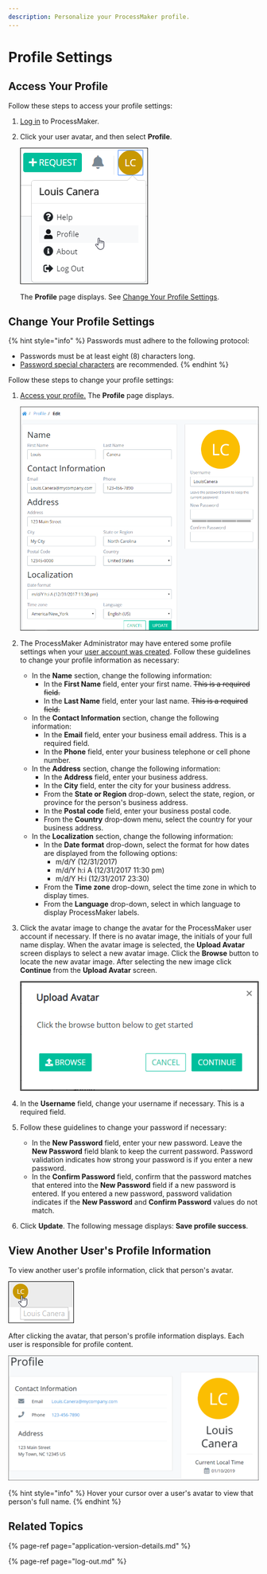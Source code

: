 ```yaml
---
description: Personalize your ProcessMaker profile.
---
```


# Profile Settings

## Access Your Profile

Follow these steps to access your profile settings:

1. [Log in](log-in.md#log-in) to ProcessMaker.
2. Click your user avatar, and then select **Profile**.  

   ![](../.gitbook/assets/profile-option.png)

   The **Profile** page displays. See [Change Your Profile Settings](profile-settings.md#change-your-profile-settings).  

## Change Your Profile Settings

{% hint style="info" %}
Passwords must adhere to the following protocol:

* Passwords must be at least eight \(8\) characters long.
* [Password special characters](https://www.owasp.org/index.php/Password_special_characters) are recommended.
{% endhint %}

Follow these steps to change your profile settings:

1. [Access your profile.](profile-settings.md#access-your-profile) The **Profile** page displays.  

   ![](../.gitbook/assets/profile-page.png)

2. The ProcessMaker Administrator may have entered some profile settings when your [user account was created](../processmaker-administration/add-users/manage-user-accounts/create-a-user-account.md#create-a-processmaker-user-account). Follow these guidelines to change your profile information as necessary:
   * In the **Name** section, change the following information:
     * In the **First Name** field, enter your first name. ~~This is a required field.~~
     * In the **Last Name** field, enter your last name. ~~This is a required field.~~
   * In the **Contact Information** section, change the following information:
     * In the **Email** field, enter your business email address. This is a required field.
     * In the **Phone** field, enter your business telephone or cell phone number.
   * In the **Address** section, change the following information:
     * In the **Address** field, enter your business address.
     * In the **City** field, enter the city for your business address.
     * From the **State or Region** drop-down, select the state, region, or province for the person's business address.
     * In the **Postal code** field, enter your business postal code.
     * From the **Country** drop-down menu, select the country for your business address.
   * In the **Localization** section, change the following information:
     * In the **Date format** drop-down, select the format for how dates are displayed from the following options:
       * m/d/Y \(12/31/2017\)
       * m/d/Y h:i A \(12/31/2017 11:30 pm\)
       * m/d/Y H:i \(12/31/2017 23:30\)
     * From the **Time zone** drop-down, select the time zone in which to display times.
     * From the **Language** drop-down, select in which language to display ProcessMaker labels.
3. Click the avatar image to change the avatar for the ProcessMaker user account if necessary. If there is no avatar image, the initials of your full name display. When the avatar image is selected, the **Upload Avatar** screen displays to select a new avatar image. Click the **Browse** button to locate the new avatar image. After selecting the new image click **Continue** from the **Upload Avatar** screen.  

   ![](../.gitbook/assets/browse-avatar-edit-user-information-tab-admin.png)

4. In the **Username** field, change your username if necessary. This is a required field.
5. Follow these guidelines to change your password if necessary:
   * In the **New Password** field, enter your new password. Leave the **New Password** field blank to keep the current password. Password validation indicates how strong your password is if you enter a new password.
   * In the **Confirm Password** field, confirm that the password matches that entered into the **New Password** field if a new password is entered. If you entered a new password, password validation indicates if the **New Password** and **Confirm Password** values do not match.
6. Click **Update**. The following message displays: **Save profile success**.

## View Another User's Profile Information

To view another user's profile information, click that person's avatar.

![Click a user&apos;s avatar to view that person&apos;s user profile information](../.gitbook/assets/hover-over-a-user-avatar-for-profile-full-name.png)

After clicking the avatar, that person's profile information displays. Each user is responsible for profile content.

![Viewing a user&apos;s profile information](../.gitbook/assets/profile-displayed-after-clicking-avatar.png)

{% hint style="info" %}
Hover your cursor over a user's avatar to view that person's full name.
{% endhint %}

## Related Topics

{% page-ref page="application-version-details.md" %}

{% page-ref page="log-out.md" %}

